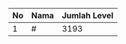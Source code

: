 | No | Nama            | Jumlah Level |
|----|-----------------|--------------|
| 1  | #    |    3193        |
